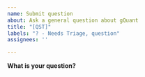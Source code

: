 ```yaml
---
name: Submit question
about: Ask a general question about gQuant
title: "[QST]"
labels: "? - Needs Triage, question"
assignees: ''

---
```


**What is your question?**
